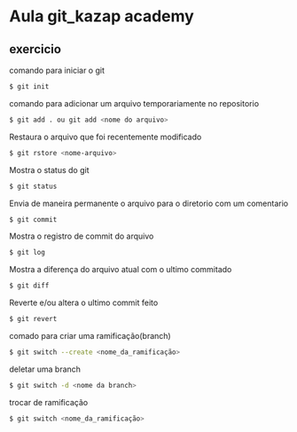 # Aula git_kazap academy

## exercicio

comando para iniciar o git
```bash
$ git init 
```
comando para adicionar um arquivo temporariamente no repositorio
```bash
$ git add . ou git add <nome do arquivo>
```

Restaura o arquivo que foi recentemente modificado
```bash
$ git rstore <nome-arquivo>
```
Mostra o status do git
```bash 
$ git status
```

Envia de maneira permanente o arquivo para o diretorio com um comentario
```bash
$ git commit
```
Mostra o registro de commit do arquivo
```bash
$ git log
```

Mostra a diferença do arquivo atual com o ultimo commitado
```bash
$ git diff
```

Reverte e/ou altera o ultimo commit feito 
```bash
$ git revert
```
comado para criar uma ramificação(branch)
```bash
$ git switch --create <nome_da_ramificação>
```

deletar uma branch
```bash
$ git switch -d <nome da branch>
```

trocar de ramificação
```bash
$ git switch <nome_da_ramificação>
```

